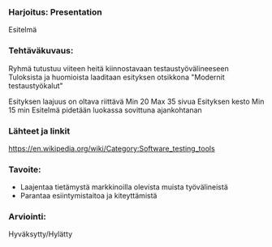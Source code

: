 ### Harjoitus: Presentation

Esitelmä 

### Tehtäväkuvaus:

Ryhmä tutustuu viiteen heitä kiinnostavaan testaustyövälineeseen
Tuloksista ja huomioista laaditaan esityksen otsikkona "Modernit testaustyökalut" 

Esityksen laajuus on oltava riittävä Min 20 Max 35 sivua
Esityksen kesto Min 15 min 
Esitelmä pidetään luokassa sovittuna ajankohtanan


### Lähteet ja linkit

https://en.wikipedia.org/wiki/Category:Software_testing_tools


### Tavoite:

* Laajentaa tietämystä markkinoilla olevista muista työvälineistä
* Parantaa esiintymistaitoa ja kiteyttämistä


### Arviointi:

Hyväksytty/Hylätty 

